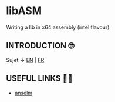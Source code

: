 # libASM
Writing a lib in x64 assembly (intel flavour)

## INTRODUCTION 🤓

Sujet -> [EN](https://github.com/tinaserra/libASM/blob/master/links/libasm_en.pdf) | [FR](https://github.com/tinaserra/libASM/blob/master/links/libasm_fr.pdf)

## USEFUL LINKS 🤙🏼
* [anselm](https://github.com/grumbach/libftASM)
